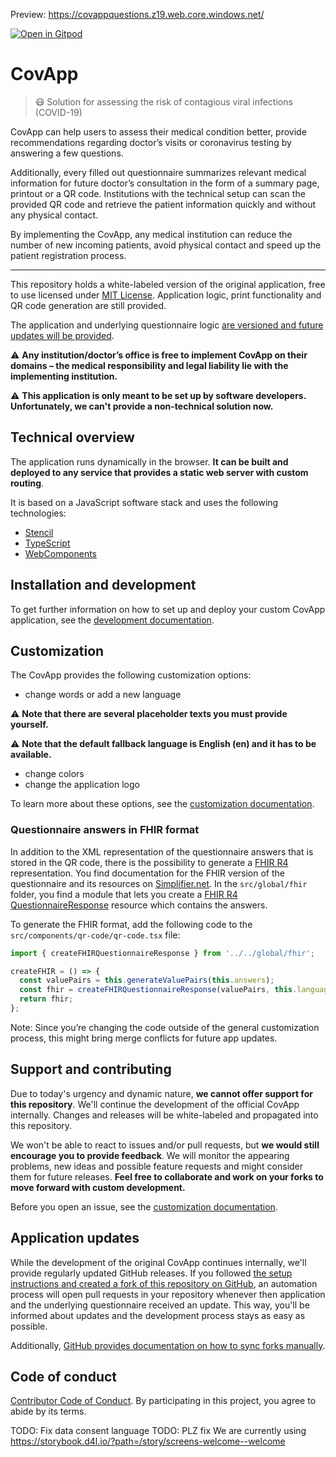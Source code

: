 Preview: https://covappquestions.z19.web.core.windows.net/

[![Open in Gitpod](https://gitpod.io/button/open-in-gitpod.svg)](https://gitpod.io/#https://github.com/CovOpen/CovApp-2.0)

# CovApp

> 😷 Solution for assessing the risk of contagious viral infections (COVID-19)

CovApp can help users to assess their medical condition better, provide recommendations regarding doctor’s visits or coronavirus testing by answering a few questions. 

Additionally, every filled out questionnaire summarizes relevant medical information for future doctor’s consultation in the form of a summary page, printout or a QR code. Institutions with the technical setup can scan the provided QR code and retrieve the patient information quickly and without any physical contact.

By implementing the CovApp, any medical institution can reduce the number of new incoming patients, avoid physical contact and speed up the patient registration process.

---

This repository holds a white-labeled version of the original application, free to use licensed under [MIT License](#license). Application logic, print functionality and QR code generation are still provided.

The application and underlying questionnaire logic [are versioned and future updates will be provided](#application-updates).

⚠️ **Any institution/doctor’s office is free to implement CovApp on their domains – the medical responsibility and legal liability lie with the implementing institution.**

⚠️ **This application is only meant to be set up by software developers. Unfortunately, we can't provide a non-technical solution now.**

## Technical overview

The application runs dynamically in the browser. **It can be built and deployed to any service that provides a static web server with custom routing**.

It is based on a JavaScript software stack and uses the following technologies:

- [Stencil](https://stenciljs.com/)
- [TypeScript](https://www.typescriptlang.org/)
- [WebComponents](https://www.webcomponents.org/)

## Installation and development

To get further information on how to set up and deploy your custom CovApp application, see the [development documentation](./docs/DEVELOPMENT.md).

## Customization

The CovApp provides the following customization options:

- change words or add a new language

⚠️ **Note that there are several placeholder texts you must provide yourself.**

⚠️ **Note that the default fallback language is English (en) and it has to be available.**

- change colors
- change the application logo

To learn more about these options, see the [customization documentation](./docs/CUSTOMIZATION.md).

### Questionnaire answers in FHIR format

In addition to the XML representation of the questionnaire answers that is stored in the QR code, there is the possibility to generate a [FHIR R4](http://hl7.org/fhir/R4/) representation. You find documentation for the FHIR version of the questionnaire and its resources on [Simplifier.net](https://simplifier.net/guide/Covid-19Pre-TestPatientAssessment/Home).
In the `src/global/fhir` folder, you find a module that lets you create a [FHIR R4 QuestionnaireResponse](http://hl7.org/fhir/R4/questionnaireresponse.html) resource which contains the answers.

To generate the FHIR format, add the following code to the `src/components/qr-code/qr-code.tsx` file:

```typescript
import { createFHIRQuestionnaireResponse } from '../../global/fhir';

createFHIR = () => {
  const valuePairs = this.generateValuePairs(this.answers);
  const fhir = createFHIRQuestionnaireResponse(valuePairs, this.language);
  return fhir;
};
```

Note: Since you’re changing the code outside of the general customization process, this might bring merge conflicts for future app updates.

## Support and contributing

Due to today's urgency and dynamic nature, **we cannot offer support for this repository**. We'll continue the development of the official CovApp internally. Changes and releases will be white-labeled and propagated into this repository.

We won't be able to react to issues and/or pull requests, but **we would still encourage you to provide feedback**. We will monitor the appearing problems, new ideas and possible feature requests and might consider them for future releases. **Feel free to collaborate and work on your forks to move forward with custom development.**

Before you open an issue, see the [customization documentation](./docs/CUSTOMIZATION.md).

## Application updates

While the development of the original CovApp continues internally, we'll provide regularly updated GitHub releases. If you followed [the setup instructions and created a fork of this repository on GitHub](./docs/DEVELOPMENT.md), an automation process will open pull requests in your repository whenever then application and the underlying questionnaire received an update. This way, you'll be informed about updates and the development process stays as easy as possible.

Additionally, [GitHub provides documentation on how to sync forks manually](https://help.github.com/en/github/collaborating-with-issues-and-pull-requests/syncing-a-fork).

## Code of conduct

[Contributor Code of Conduct](./CODE-OF-CONDUCT.md). By participating in this project, you agree to abide by its terms.

TODO: Fix data consent language
TODO: PLZ fix
We are currently using https://storybook.d4l.io/?path=/story/screens-welcome--welcome
